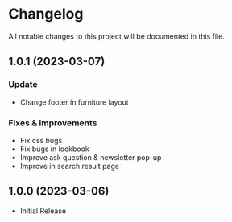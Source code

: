 # Changelog
All notable changes to this project will be documented in this file.

## 1.0.1 (2023-03-07)
### Update
- Change footer in furniture layout
### Fixes & improvements
- Fix css bugs
- Fix bugs in lookbook
- Improve ask question & newsletter pop-up
- Improve in search result page

## 1.0.0 (2023-03-06)
- Initial Release
